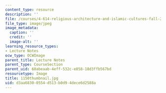 ```yaml
---
content_type: resource
description: ''
file: /courses/4-614-religious-architecture-and-islamic-cultures-fall-2002/d3aa68300554d513b0d94dece6d2588a_1150thumbnail.jpg
file_type: image/jpeg
image_metadata:
  caption: ''
  credit: ''
  image-alt: ''
learning_resource_types:
- Lecture Notes
ocw_type: OCWImage
parent_title: Lecture Notes
parent_type: CourseSection
parent_uid: 68abeaab-4eff-532c-e858-18d3ffb567bd
resourcetype: Image
title: 1150thumbnail.jpg
uid: d3aa6830-0554-d513-b0d9-4dece6d2588a
---
```

